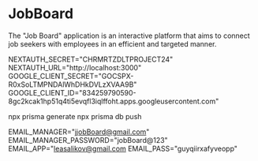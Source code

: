 # JobBoard
The "Job Board" application is an interactive platform that aims to connect job seekers with employees in an efficient and targeted manner.


NEXTAUTH_SECRET="CHRMRTZDLTPROJECT24"
NEXTAUTH_URL="http://localhost:3000"
GOOGLE_CLIENT_SECRET="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"
GOOGLE_CLIENT_ID="834259790590-8gc2kcak1hp51q4ti5evqfl3iqlffoht.apps.googleusercontent.com"


npx prisma generate
npx prisma db push


EMAIL_MANAGER="jjobBoard@gmail.com"
EMAIL_MANAGER_PASSWORD="jobBoard@123"
EMAIL_APP="leasalikov@gmail.com
EMAIL_PASS="guyqiirxafyveopp"
